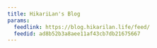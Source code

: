 ```yaml
---
title: HikariLan's Blog
params:
  feedlink: https://blog.hikarilan.life/feed/
  feedid: ad8b52b3a8aee11af43cb7db21675667
---
```

